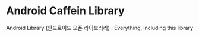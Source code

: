 Android Caffein Library
========================

Android Library (안드로이드 오픈 라이브러리) : Everything, including this library 

